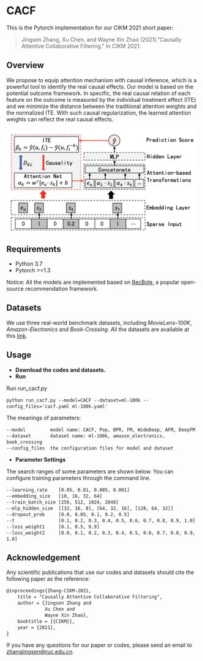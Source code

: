 # CACF
This is the Pytorch implementation for our CIKM 2021 short paper:
> Jingsen Zhang, Xu Chen, and Wayne Xin Zhao (2021)."Causally Attentive Collaborative Filtering." In CIKM 2021. 

## Overview
We propose to equip attention mechanism with causal inference, which is a powerful tool to identify the real causal effects. Our model is based on the potential outcome framework. In specific, the real causal relation of each feature on the outcome is measured by the individual treatment effect (ITE) and we minimize the distance between the traditional attention weights and the normalized ITE. With such causal regularization, the learned attention weights can reflect the real causal effects.

<img src="https://github.com/JingsenZhang/CACF/blob/master/img/model.png" width = "500px" align=center />

## Requirements
- Python 3.7
- Pytorch >=1.3

Notice: All the models are implemented based on [RecBole](https://github.com/RUCAIBox/RecBole), a popular open-source recommendation framework. 

## Datasets
We use three real-world benchmark datasets, including *MovieLens-100K*, *Amazon-Electronics* and *Book-Crossing*. All the datasets are available at this [link](https://recbole.io/dataset_list.html).

## Usage
+ **Download the codes and datasets.**
+ **Run**

Run run_cacf.py

```
python run_cacf.py --model=CACF --dataset=ml-100k --config_files='cacf.yaml ml-100k.yaml'
```
The meanings of parameters:
```
--model         model name: CACF, Pop, BPR, FM, WideDeep, AFM, DeepFM 
--dataset       dataset name: ml-100k, amazon_electronics, book_crossing
--config_files  the configuration files for model and dataset
```

+ **Parameter Settings**

The search ranges of some parameters are shown below. You can configure training parameters through the command line.
```
--learning_rate    [0.05, 0.01, 0.005, 0.001]
--embedding_size   [10, 16, 32, 64]
--train_batch_size [256, 512, 1024, 2048]
--mlp_hidden_size  [[32, 16, 8], [64, 32, 16], [128, 64, 32]]
--dropout_prob     [0.0, 0.05, 0.1, 0.2, 0.5]
--t                [0.1, 0.2, 0.3, 0.4, 0.5, 0.6, 0.7, 0.8, 0.9, 1.0]
--loss_weight1     [0.1, 0.5, 0.9]
--loss_weight2     [0.0, 0.1, 0.2, 0.3, 0.4, 0.5, 0.6, 0.7, 0.8, 0.9, 1.0]
```

## Acknowledgement
Any scientific publications that use our codes and datasets should cite the following paper as the reference:
````
@inproceedings{Zhang-CIKM-2021,
    title = "Causally Attentive Collaborative Filtering",
    author = {Jingsen Zhang and
              Xu Chen and
              Wayne Xin Zhao},
    booktitle = {{CIKM}},
    year = {2021},
}
````
If you have any questions for our paper or codes, please send an email to zhangjingsen@ruc.edu.cn.
